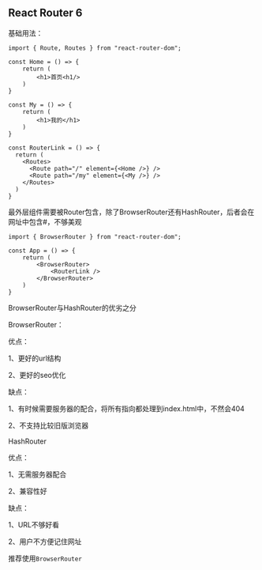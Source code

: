 ## React Router 6

基础用法：

```tsx
import { Route, Routes } from "react-router-dom";

const Home = () => {
	return (
		<h1>首页<h1/>
	)
}

const My = () => {
	return (
		<h1>我的</h1>
	)
}

const RouterLink = () => {
  return (
    <Routes>
      <Route path="/" element={<Home />} />
      <Route path="/my" element={<My />} />
    </Routes>
  )
}
```
最外层组件需要被Router包含，除了BrowserRouter还有HashRouter，后者会在网址中包含#，不够美观
```tsx
import { BrowserRouter } from "react-router-dom";

const App = () => {
	return (
		<BrowserRouter>
			<RouterLink />
		</BrowserRouter>
	)
}
```

BrowserRouter与HashRouter的优劣之分

BrowserRouter：

优点：

1、更好的url结构

2、更好的seo优化

缺点：

1、有时候需要服务器的配合，将所有指向都处理到index.html中，不然会404

2、不支持比较旧版浏览器

HashRouter

优点：

1、无需服务器配合

2、兼容性好

缺点：

1、URL不够好看

2、用户不方便记住网址



推荐使用`BrowserRouter` 